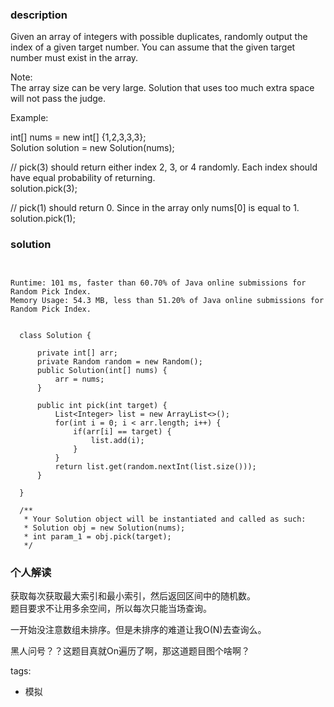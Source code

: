 ### description    
  Given an array of integers with possible duplicates, randomly output the index of a given target number. You can assume that the given target number must exist in the array.  
    
  Note:  
  The array size can be very large. Solution that uses too much extra space will not pass the judge.  
    
  Example:  
    
  int[] nums = new int[] {1,2,3,3,3};  
  Solution solution = new Solution(nums);  
    
  // pick(3) should return either index 2, 3, or 4 randomly. Each index should have equal probability of returning.  
  solution.pick(3);  
    
  // pick(1) should return 0. Since in the array only nums[0] is equal to 1.  
  solution.pick(1);  
### solution    
```    
  
  
Runtime: 101 ms, faster than 60.70% of Java online submissions for Random Pick Index.  
Memory Usage: 54.3 MB, less than 51.20% of Java online submissions for Random Pick Index.  
  
  
  class Solution {  
    
      private int[] arr;  
      private Random random = new Random();  
      public Solution(int[] nums) {  
          arr = nums;  
      }  
    
      public int pick(int target) {  
          List<Integer> list = new ArrayList<>();  
          for(int i = 0; i < arr.length; i++) {  
              if(arr[i] == target) {  
                  list.add(i);  
              }  
          }  
          return list.get(random.nextInt(list.size()));  
      }  
        
  }  
    
  /**  
   * Your Solution object will be instantiated and called as such:  
   * Solution obj = new Solution(nums);  
   * int param_1 = obj.pick(target);  
   */  
```    
    
### 个人解读    
  获取每次获取最大索引和最小索引，然后返回区间中的随机数。  
  题目要求不让用多余空间，所以每次只能当场查询。  
    
  一开始没注意数组未排序。但是未排序的难道让我O(N)去查询么。  
    
  黑人问号？？这题目真就On遍历了啊，那这道题目图个啥啊？  
    
tags:    
  -  模拟  
